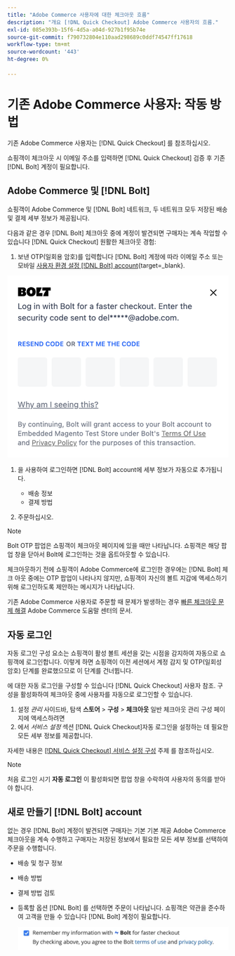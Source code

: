 ```yaml
---
title: "Adobe Commerce 사용자에 대한 체크아웃 흐름"
description: "개요 [!DNL Quick Checkout] Adobe Commerce 사용자의 흐름."
exl-id: 085e393b-15f6-4d5a-a04d-927b1f95b74e
source-git-commit: f790732804e110aad298689c0ddf74547ff17618
workflow-type: tm+mt
source-wordcount: '443'
ht-degree: 0%

---
```


# 기존 Adobe Commerce 사용자: 작동 방법

기존 Adobe Commerce 사용자는 [!DNL Quick Checkout] 를 참조하십시오.

쇼핑객이 체크아웃 시 이메일 주소를 입력하면 [!DNL Quick Checkout] 검증 후 기존 [!DNL Bolt] 계정이 필요합니다.

## Adobe Commerce 및 [!DNL Bolt]

쇼핑객이 Adobe Commerce 및 [!DNL Bolt] 네트워크, 두 네트워크 모두 저장된 배송 및 결제 세부 정보가 제공됩니다.

다음과 같은 경우 [!DNL Bolt] 체크아웃 중에 계정이 발견되면 구매자는 계속 작업할 수 있습니다 [!DNL Quick Checkout] 원활한 체크아웃 경험:

1. 보낸 OTP(일회용 암호)를 입력합니다 [!DNL Bolt] 계정에 따라 이메일 주소 또는 모바일 [사용자 환경 설정 [!DNL Bolt] account](https://help.bolt.com/shoppers/account/account-settings/#how-to-set-preferred-login-method){target=_blank}.

![OTP 팝업](assets/new-logo-otp-email.png)

1. 을 사용하여 로그인하면 [!DNL Bolt] account에 세부 정보가 자동으로 추가됩니다.

   - 배송 정보
   - 결제 방법

1. 주문하십시오.

>[!NOTE]
>
> Bolt OTP 팝업은 쇼핑객이 체크아웃 페이지에 있을 때만 나타납니다. 쇼핑객은 해당 팝업 창을 닫아서 Bolt에 로그인하는 것을 옵트아웃할 수 있습니다.

체크아웃하기 전에 쇼핑객이 Adobe Commerce에 로그인한 경우에는 [!DNL Bolt] 체크 아웃 중에는 OTP 팝업이 나타나지 않지만, 쇼핑객이 자신의 볼트 지갑에 액세스하기 위해 로그인하도록 제안하는 메시지가 나타납니다.

기존 Adobe Commerce 사용자로 주문할 때 문제가 발생하는 경우 [빠른 체크아웃 문제 해결](https://experienceleague.adobe.com/docs/commerce-knowledge-base/kb/troubleshooting/miscellaneous/quick-checkout-issues.html) Adobe Commerce 도움말 센터의 문서.

## 자동 로그인

자동 로그인 구성 요소는 쇼핑객이 활성 볼트 세션을 갖는 시점을 감지하여 자동으로 쇼핑객에 로그인합니다. 이렇게 하면 쇼핑객이 이전 세션에서 계정 감지 및 OTP(일회성 암호) 단계를 완료했으므로 이 단계를 건너뜁니다.

에 대한 자동 로그인을 구성할 수 있습니다 [!DNL Quick Checkout] 사용자 참조. 구성을 활성화하여 체크아웃 중에 사용자를 자동으로 로그인할 수 있습니다.

1. 설정 _관리_ 사이드바, 탐색 **스토어** > **구성** > **체크아웃** 일반 체크아웃 관리 구성 페이지에 액세스하려면
1. 에서 _서비스 설정_ 섹션 [!DNL Quick Checkout]자동 로그인을 설정하는 데 필요한 모든 세부 정보를 제공합니다.

자세한 내용은 [[!DNL Quick Checkout] 서비스 설정 구성](../quick-checkout/onboarding.md#configure-service-settings) 주제 를 참조하십시오.

>[!NOTE]
>
> 처음 로그인 시기 **자동 로그인** 이 활성화되면 팝업 창을 수락하여 사용자의 동의를 받아야 합니다.

## 새로 만들기 [!DNL Bolt] account

없는 경우 [!DNL Bolt] 계정이 발견되면 구매자는 기본 기본 제공 Adobe Commerce 체크아웃을 계속 수행하고 구매자는 저장된 정보에서 필요한 모든 세부 정보를 선택하여 주문을 수행합니다.

- 배송 및 청구 정보
- 배송 방법
- 결제 방법 검토
- 등록할 옵션 [!DNL Bolt] 를 선택하면 주문이 나타납니다. 쇼핑객은 약관을 준수하여 고객을 만들 수 있습니다 [!DNL Bolt] 계정이 필요합니다.

   ![기억 [!DNL Bolt]](assets/checkbox-remember-bolt.png)
